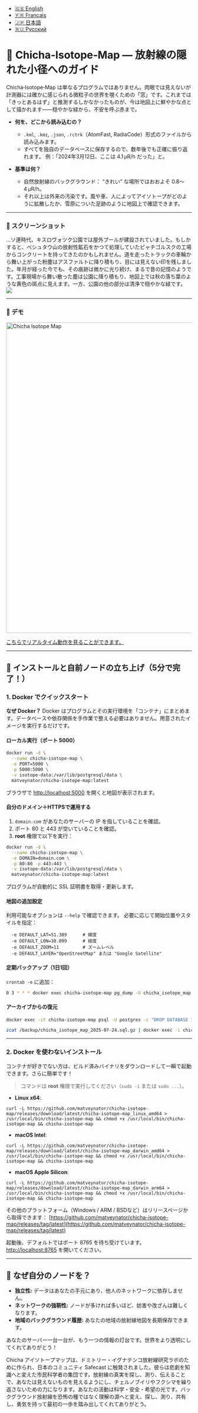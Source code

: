 - [🇬🇧 English](/README.md)
- [🇫🇷 Français](/doc/README_FR.md)
- [🇯🇵 日本語](/doc/README_JP.md)
- [🇷🇺 Русский](/doc/README_RU.md)

# 🌌 Chicha‑Isotope‑Map ― 放射線の隠れた小径へのガイド

Chicha‑Isotope‑Map は単なるプログラムではありません。肉眼では見えないが計測器には確かに感じられる微粒子の世界を覗くための「窓」です。これまでは「きっとあるはず」と推測するしかなかったものが、今は地図上に鮮やかな点として描かれます――穏やかな緑から、不安を呼ぶ赤まで。

* **何を、どこから読み込むの？**

  * `.kml`, `.kmz`, `.json`, `.rctrk`（AtomFast, RadiaCode）形式のファイルから読み込みます。
  * すべてを独自のデータベースに保存するので、数年後でも正確に振り返れます。
    例：「2024年3月12日、ここは 4.1 µR/h だった」と。

* **基準は何？**

  * 自然放射線のバックグラウンド： “きれい” な場所ではおおよそ 0.8〜4 µR/h。
  * それ以上は外来の汚染です。風や車、人によってアイソトープがどのように拡散したか、雪原についた足跡のように地図上で確認できます。

---

### 📸 **スクリーンショット**

…ソ連時代、キスロヴォツク公園では屋外プールが建設されていました。もしかすると、ベシュタウ山の放射性鉱石をかつて処理していたピャチゴルスクの工場からコンクリートを持ってきたのかもしれません。道を走ったトラックの車輪から舞い上がった粉塵はアスファルトに降り積もり、目には見えない印を残しました。年月が経った今でも、その痕跡は微かに光り続け、まるで昔の記憶のようです。工事現場から舞い散った塵は公園に降り積もり、地図上では秋の落ち葉のような黄色の斑点に見えます。一方、公園の他の部分は清浄で穏やかな緑です。 <img src="https://repository-images.githubusercontent.com/870016860/11fd6abc-fe8b-4cd8-95c2-df1c631c8762">

---

### 📸 **デモ**

<a href="https://jutsa.ru" target="_blank"><img width="1156" height="844" alt="Chicha Isotope Map" src="https://github.com/user-attachments/assets/8d806377-671f-47a0-b918-f2a9afd4123e" /></a>

<a href="https://jutsa.ru" target="_blank">こちらでリアルタイム動作を見ることができます。</a>

---

## 🚀 インストールと自前ノードの立ち上げ（5分で完了！）

### 1. Docker でクイックスタート

**なぜ Docker？**
Docker はプログラムとその実行環境を「コンテナ」にまとめます。データベースや依存関係を手作業で整える必要はありません。用意されたイメージを実行するだけです。

#### ローカル実行（ポート 5000）

```bash
docker run -d \
  --name chicha-isotope-map \
  -e PORT=5000 \
  -p 5000:5000 \
  -v isotope-data:/var/lib/postgresql/data \
  matveynator/chicha-isotope-map:latest
```

ブラウザで [http://localhost:5000](http://localhost:5000) を開くと地図が表示されます。

#### 自分のドメイン＋HTTPSで運用する

1. `domain.com` があなたのサーバーの IP を指していることを確認。
2. ポート 80 と 443 が空いていることを確認。
3. **root** 権限で以下を実行：

```bash
docker run -d \
  --name chicha-isotope-map \
  -e DOMAIN=domain.com \
  -p 80:80 -p 443:443 \
  -v isotope-data:/var/lib/postgresql/data \
  matveynator/chicha-isotope-map:latest
```

プログラムが自動的に SSL 証明書を取得・更新します。

#### 地図の追加設定

利用可能なオプションは `--help` で確認できます。
必要に応じて開始位置やスタイルを指定：

```text
  -e DEFAULT_LAT=51.389      # 緯度
  -e DEFAULT_LON=30.099      # 経度
  -e DEFAULT_ZOOM=11         # ズームレベル
  -e DEFAULT_LAYER="OpenStreetMap" または "Google Satellite"
```

#### 定期バックアップ（1日1回）

`crontab -e` に追加：

```bash
0 3 * * * docker exec chicha-isotope-map pg_dump -U chicha_isotope_map chicha_isotope_map | gzip > /backup/chicha_isotope_map_$(date +\%F).sql.gz
```

#### アーカイブからの復元

```bash
docker exec -it chicha-isotope-map psql -U postgres -c "DROP DATABASE IF EXISTS chicha_isotope_map; CREATE DATABASE chicha_isotope_map OWNER chicha_isotope_map;"

zcat /backup/chicha_isotope_map_2025-07-24.sql.gz | docker exec -i chicha-isotope-map psql -U chicha_isotope_map chicha_isotope_map
```

---

### 2. Docker を使わないインストール

コンテナが好きでない方は、ビルド済みバイナリをダウンロードして一瞬で起動できます。さらに簡単です！

> コマンドは **root** 権限で実行してください（`sudo -i` または `sudo ...`）。

* **Linux x64**:

```
curl -L https://github.com/matveynator/chicha-isotope-map/releases/download/latest/chicha-isotope-map_linux_amd64 > /usr/local/bin/chicha-isotope-map && chmod +x /usr/local/bin/chicha-isotope-map && chicha-isotope-map
```

* **macOS Intel**:

```
curl -L https://github.com/matveynator/chicha-isotope-map/releases/download/latest/chicha-isotope-map_darwin_amd64 > /usr/local/bin/chicha-isotope-map && chmod +x /usr/local/bin/chicha-isotope-map && chicha-isotope-map
```

* **macOS Apple Silicon**:

```
curl -L https://github.com/matveynator/chicha-isotope-map/releases/download/latest/chicha-isotope-map_darwin_arm64 > /usr/local/bin/chicha-isotope-map && chmod +x /usr/local/bin/chicha-isotope-map && chicha-isotope-map
```

その他のプラットフォーム（Windows / ARM / BSDなど）はリリースページから取得できます：
[https://github.com/matveynator/chicha-isotope-map/releases/tag/latest](https://github.com/matveynator/chicha-isotope-map/releases/tag/latest)

起動後、デフォルトではポート 8765 を待ち受けています。
[http://localhost:8765](http://localhost:8765) を開いてください。

---

## 🤝 なぜ自分のノードを？

* **独立性:** データはあなたの手元にあり、他人のネットワークに依存しません。
* **ネットワークの強靭性:** ノードが多ければ多いほど、妨害や改ざんは難しくなります。
* **地域のバックグラウンド履歴:** あなたの地域の放射線地図を長期保存できます。

あなたのサーバー一台一台が、もう一つの情報の灯台です。世界をより透明にしてくれてありがとう！

Chicha アイソトープマップは、ドミトリー・イグナテンコ放射線研究ラボのために作られ、日本のコミュニティ Safecast に触発されました。彼らは悲劇を知識へと変えた市民科学者の集団です。放射線の真実を探し、測り、伝えることで、あなたは見えないものを見えるようにし、チェルノブイリやフクシマを繰り返さないための力になります。あなたの活動は科学・安全・希望の光です。バックグラウンド放射線を恐怖の種ではなく理解の源へと変え、探し、測り、共有し、勇気を持って最初の一歩を踏み出してくれてありがとう。
